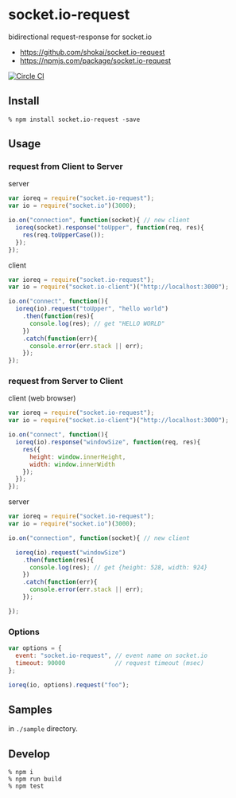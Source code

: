 # socket.io-request

bidirectional request-response for socket.io

- https://github.com/shokai/socket.io-request
- https://npmjs.com/package/socket.io-request

[![Circle CI](https://circleci.com/gh/shokai/socket.io-request.svg?style=svg)](https://circleci.com/gh/shokai/socket.io-request)


## Install

    % npm install socket.io-request -save


## Usage

### request from Client to Server

server

```javascript
var ioreq = require("socket.io-request");
var io = require("socket.io")(3000);

io.on("connection", function(socket){ // new client
  ioreq(socket).response("toUpper", function(req, res){
    res(req.toUpperCase());
  });
});
```

client

```javascript
var ioreq = require("socket.io-request");
var io = require("socket.io-client")("http://localhost:3000");

io.on("connect", function(){
  ioreq(io).request("toUpper", "hello world")
    .then(function(res){
      console.log(res); // get "HELLO WORLD"
    })
    .catch(function(err){
      console.error(err.stack || err);
    });
});
```

### request from Server to Client

client (web browser)

```javascript
var ioreq = require("socket.io-request");
var io = require("socket.io-client")("http://localhost:3000");

io.on("connect", function(){
  ioreq(io).response("windowSize", function(req, res){
    res({
      height: window.innerHeight,
      width: window.innerWidth
    });
  });
});
```

server

```javascript
var ioreq = require("socket.io-request");
var io = require("socket.io")(3000);

io.on("connection", function(socket){ // new client

  ioreq(io).request("windowSize")
    .then(function(res){
      console.log(res); // get {height: 528, width: 924}
    })
    .catch(function(err){
      console.error(err.stack || err);
    });

});
```


### Options

```javascript
var options = {
  event: "socket.io-request", // event name on socket.io
  timeout: 90000              // request timeout (msec)
};

ioreq(io, options).request("foo");
```


## Samples

in `./sample` directory.


## Develop

    % npm i
    % npm run build
    % npm test
